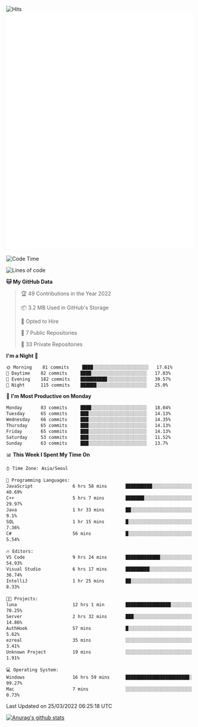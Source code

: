 ![Hits](https://hits.seeyoufarm.com/api/count/incr/badge.svg?url=https%3A%2F%2Fgithub.com%2Fkokose1234&count_bg=%2379C83D&title_bg=%23555555&icon=apple.svg&icon_color=%23E7E7E7&title=hits&edge_flat=false)
<br/>
![Metrics](https://github.com/kokose1234/kokose1234/blob/main/github-metrics.svg)

<!--START_SECTION:waka-->
![Code Time](http://img.shields.io/badge/Code%20Time-602%20hrs%2056%20mins-blue)

![Lines of code](https://img.shields.io/badge/From%20Hello%20World%20I%27ve%20Written-2%20Million%20lines%20of%20code-blue)

**🐱 My GitHub Data** 

> 🏆 49 Contributions in the Year 2022
 > 
> 📦 3.2 MB Used in GitHub's Storage 
 > 
> 💼 Opted to Hire
 > 
> 📜 7 Public Repositories 
 > 
> 🔑 33 Private Repositories  
 > 
**I'm a Night 🦉** 

```text
🌞 Morning    81 commits     ████░░░░░░░░░░░░░░░░░░░░░   17.61% 
🌆 Daytime    82 commits     ████░░░░░░░░░░░░░░░░░░░░░   17.83% 
🌃 Evening    182 commits    ██████████░░░░░░░░░░░░░░░   39.57% 
🌙 Night      115 commits    ██████░░░░░░░░░░░░░░░░░░░   25.0%

```
📅 **I'm Most Productive on Monday** 

```text
Monday       83 commits     ████░░░░░░░░░░░░░░░░░░░░░   18.04% 
Tuesday      65 commits     ███░░░░░░░░░░░░░░░░░░░░░░   14.13% 
Wednesday    66 commits     ███░░░░░░░░░░░░░░░░░░░░░░   14.35% 
Thursday     65 commits     ███░░░░░░░░░░░░░░░░░░░░░░   14.13% 
Friday       65 commits     ███░░░░░░░░░░░░░░░░░░░░░░   14.13% 
Saturday     53 commits     ███░░░░░░░░░░░░░░░░░░░░░░   11.52% 
Sunday       63 commits     ███░░░░░░░░░░░░░░░░░░░░░░   13.7%

```


📊 **This Week I Spent My Time On** 

```text
⌚︎ Time Zone: Asia/Seoul

💬 Programming Languages: 
JavaScript               6 hrs 58 mins       ██████████░░░░░░░░░░░░░░░   40.69% 
C++                      5 hrs 7 mins        ███████░░░░░░░░░░░░░░░░░░   29.97% 
Java                     1 hr 33 mins        ██░░░░░░░░░░░░░░░░░░░░░░░   9.1% 
SQL                      1 hr 15 mins        █░░░░░░░░░░░░░░░░░░░░░░░░   7.36% 
C#                       56 mins             █░░░░░░░░░░░░░░░░░░░░░░░░   5.54%

🔥 Editors: 
VS Code                  9 hrs 24 mins       █████████████░░░░░░░░░░░░   54.93% 
Visual Studio            6 hrs 17 mins       █████████░░░░░░░░░░░░░░░░   36.74% 
IntelliJ                 1 hr 25 mins        ██░░░░░░░░░░░░░░░░░░░░░░░   8.33%

🐱‍💻 Projects: 
luna                     12 hrs 1 min        █████████████████░░░░░░░░   70.25% 
Server                   2 hrs 32 mins       ███░░░░░░░░░░░░░░░░░░░░░░   14.86% 
AuthHook                 57 mins             █░░░░░░░░░░░░░░░░░░░░░░░░   5.62% 
ezreal                   35 mins             ░░░░░░░░░░░░░░░░░░░░░░░░░   3.41% 
Unknown Project          19 mins             ░░░░░░░░░░░░░░░░░░░░░░░░░   1.91%

💻 Operating System: 
Windows                  16 hrs 59 mins      ████████████████████████░   99.27% 
Mac                      7 mins              ░░░░░░░░░░░░░░░░░░░░░░░░░   0.73%

```


 Last Updated on 25/03/2022 06:25:18 UTC
<!--END_SECTION:waka-->

[![Anurag's github stats](https://github-readme-stats.vercel.app/api?username=kokose1234&theme=dracula)](https://github.com/anuraghazra/github-readme-stats)



	
